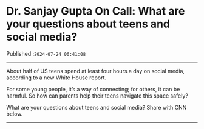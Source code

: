 # Dr. Sanjay Gupta On Call: What are your questions about teens and social media?

Published :`2024-07-24 06:41:08`

---

About half of US teens spend at least four hours a day on social media, according to a new White House report.

For some young people, it’s a way of connecting; for others, it can be harmful. So how can parents help their teens navigate this space safely?

What are your questions about teens and social media? Share with CNN below.

---

